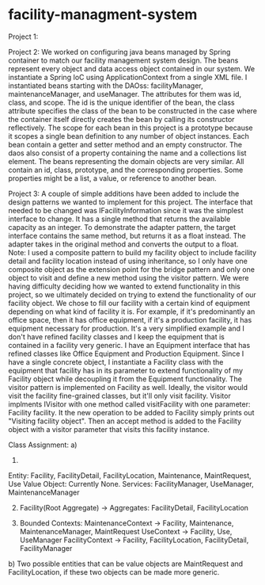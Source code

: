 # facility-managment-system

Project 1:

Project 2:
We worked on configuring java beans managed by Spring container to match our facility management system design. The beans represent every object and data access object contained in our system. We instantiate a Spring IoC using ApplicationContext from a single XML file. I instantiated beans starting with the DAOss: facilityManager, maintenanceManager, and useManager. The attributes for them was id, class, and scope. The id is the unique identifier of the bean, the class attribute specifies the class of the bean to be constructed in the case where the container itself directly creates the bean by calling its constructor reflectively. The scope for each bean in this project is a prototype because it scopes a single bean definition to any number of object instances. Each bean contain a getter and setter method and an empty constructor. The daos also consist of a property containing the name and a collections list element. The beans representing the domain objects are very similar. All contain an id, class, prototype, and the corresponding properties. Some properties might be a list, a value, or reference to another bean.

Project 3: A couple of simple additions have been added to include the design patterns we wanted to implement for this project. The interface that needed to be changed was IFacilityInformation since it was the simplest interface to change. It has a single method that returns the available capacity as an integer. To demonstrate the adapter pattern, the target interface contains the same method, but returns it as a float instead. The adapter takes in the original method and converts the output to a float. Note: I used a composite pattern to build my facility object to include facility detail and facility location instead of using inheritance, so I only have one composite object as the extension point for the bridge pattern and only one object to visit and define a new method using the visitor pattern. We were having difficulty deciding how we wanted to extend functionality in this project, so we ultimately decided on trying to extend the functionality of our facility object. We chose to fill our facility with a certain kind of equipment depending on what kind of facility it is. For example, if it's predominantly an office space, then it has office equipment, if it's a production facility, it has equipment necessary for production. It's a very simplified example and I don't have refined facility classes and I keep the equipment that is contained in a facility very generic. I have an Equipment interface that has refined classes like Office Equipment and Production Equipment. Since I have a single concrete object, I instantiate a Facility class with the equipment that facility has in its parameter to extend functionality of my Facility object while decoupling it from the Equipment functionality. The visitor pattern is implemented on Facility as well. Ideally, the visitor would visit the facility fine-grained classes, but it'll only visit facility. Visitor implments IVisitor with one method called visitFacility with one parameter: Facility facility. It the new operation to be added to Facility simply prints out "Visiting facility object". Then an accept method is added to the Facility object with a visitor parameter that visits this facility instance. 

Class Assignment:
a)

1.
Entity: Facility, FacilityDetail, FacilityLocation, Maintenance, MaintRequest, Use
Value Object: Currently None.
Services: FacilityManager, UseManager, MaintenanceManager

2. Facility(Root Aggregate) -> Aggregates: FacilityDetail, FacilityLocation

3. Bounded Contexts: 
MaintenanceContext -> Facility, Maintenance, MaintenanceManager, MaintRequest
UseContext -> Facility, Use, UseManager
FacilityContext -> Facility, FacilityLocation, FacilityDetail, FacilityManager

b) Two possible entities that can be value objects are MaintRequest and FacilityLocation, if these two objects can be made more generic. 
